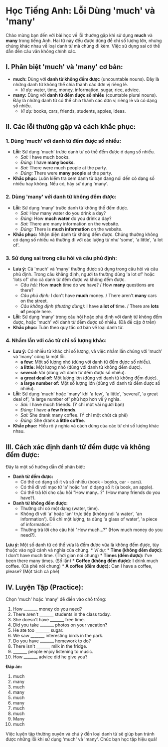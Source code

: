 # Học Tiếng Anh: Lỗi Dùng 'much' và 'many'

Chào mừng bạn đến với bài học về lỗi thường gặp khi sử dụng **much** và **many** trong tiếng Anh. Hai từ này đều được dùng để chỉ số lượng lớn, nhưng chúng khác nhau về loại danh từ mà chúng đi kèm. Việc sử dụng sai có thể dẫn đến câu văn không chính xác.

## I. Phân biệt 'much' và 'many' cơ bản:

* **much:** Dùng với **danh từ không đếm được** (uncountable nouns). Đây là những danh từ không thể chia thành các đơn vị riêng lẻ.
    * *Ví dụ:* water, time, money, information, sugar, rice, advice.
* **many:** Dùng với **danh từ đếm được số nhiều** (countable plural nouns). Đây là những danh từ có thể chia thành các đơn vị riêng lẻ và có dạng số nhiều.
    * *Ví dụ:* books, cars, friends, students, apples, ideas.

## II. Các lỗi thường gặp và cách khắc phục:

### 1. Dùng 'much' với danh từ đếm được số nhiều:

* **Lỗi:** Sử dụng 'much' trước danh từ có thể đếm được ở dạng số nhiều.
    * *Sai:* I have much books.
    * *Đúng:* I have **many books**.
    * *Sai:* There were much people at the party.
    * *Đúng:* There were **many people** at the party.
* **Khắc phục:** Luôn kiểm tra xem danh từ bạn đang nói đến có dạng số nhiều hay không. Nếu có, hãy sử dụng 'many'.

### 2. Dùng 'many' với danh từ không đếm được:

* **Lỗi:** Sử dụng 'many' trước danh từ không thể đếm được.
    * *Sai:* How many water do you drink a day?
    * *Đúng:* How **much water** do you drink a day?
    * *Sai:* There are many information on the website.
    * *Đúng:* There is **much information** on the website.
* **Khắc phục:** Nhận diện danh từ không đếm được. Chúng thường không có dạng số nhiều và thường đi với các lượng từ như 'some', 'a little', 'a lot of'.

### 3. Sử dụng sai trong câu hỏi và câu phủ định:

* **Lưu ý:** Cả 'much' và 'many' thường được sử dụng trong câu hỏi và câu phủ định. Trong câu khẳng định, người ta thường dùng 'a lot of' hoặc 'lots of' cho cả danh từ đếm được và không đếm được.
    * *Câu hỏi:* How **much** time do we have? / How **many** questions are there?
    * *Câu phủ định:* I don't have **much** money. / There aren't **many** cars on the street.
    * *Câu khẳng định (thường dùng):* I have **a lot of** time. / There are **lots of** people here.
* **Lỗi:** Sử dụng 'many' trong câu hỏi hoặc phủ định với danh từ không đếm được, hoặc 'much' với danh từ đếm được số nhiều. (Đã đề cập ở trên)
* **Khắc phục:** Tuân theo quy tắc cơ bản về loại danh từ.

### 4. Nhầm lẫn với các từ chỉ số lượng khác:

* **Lưu ý:** Có nhiều từ khác chỉ số lượng, và việc nhầm lẫn chúng với 'much' và 'many' cũng là một lỗi.
    * **a few:** Một số lượng nhỏ (dùng với danh từ đếm được số nhiều).
    * **a little:** Một lượng nhỏ (dùng với danh từ không đếm được).
    * **several:** Vài (dùng với danh từ đếm được số nhiều).
    * **a great deal of:** Một lượng lớn (dùng với danh từ không đếm được).
    * **a large number of:** Một số lượng lớn (dùng với danh từ đếm được số nhiều).
* **Lỗi:** Sử dụng 'much' hoặc 'many' khi 'a few', 'a little', 'several', 'a great deal of', 'a large number of' phù hợp hơn về ý nghĩa.
    * *Sai:* I have much friends. (Ý chỉ một vài người bạn)
    * *Đúng:* I have **a few friends**.
    * *Sai:* She drank many coffee. (Ý chỉ một chút cà phê)
    * *Đúng:* She drank **a little coffee**.
* **Khắc phục:** Hiểu rõ ý nghĩa và cách dùng của các từ chỉ số lượng khác nhau.

## III. Cách xác định danh từ đếm được và không đếm được:

Đây là một số hướng dẫn để phân biệt:

* **Danh từ đếm được:**
    * Có thể có dạng số ít và số nhiều (book - books, car - cars).
    * Có thể đi với mạo từ 'a' hoặc 'an' ở dạng số ít (a book, an apple).
    * Có thể trả lời cho câu hỏi "How many...?" (How many friends do you have?).
* **Danh từ không đếm được:**
    * Thường chỉ có một dạng (water, time).
    * Không đi với 'a' hoặc 'an' trực tiếp (không nói 'a water', 'an information'). Để chỉ một lượng, ta dùng 'a glass of water', 'a piece of information'.
    * Thường trả lời cho câu hỏi "How much...?" (How much money do you need?).

**Lưu ý:** Một số danh từ có thể vừa là đếm được vừa là không đếm được, tùy thuộc vào ngữ cảnh và nghĩa của chúng.
    * *Ví dụ:*
        * **Time (không đếm được):** I don't have much time. (Thời gian nói chung)
        * **Times (đếm được):** I've been there many times. (Số lần)
        * **Coffee (không đếm được):** I drink much coffee. (Cà phê nói chung)
        * **A coffee (đếm được):** Can I have a coffee, please? (Một tách cà phê)

## IV. Luyện Tập (Practice):

Chọn 'much' hoặc 'many' để điền vào chỗ trống:

1.  How _______ money do you need?
2.  There aren't _______ students in the class today.
3.  She doesn't have _______ free time.
4.  Did you take _______ photos on your vacation?
5.  He ate too _______ sugar.
6.  We saw _______ interesting birds in the park.
7.  Do you have _______ homework to do?
8.  There isn't _______ milk in the fridge.
9.  _______ people enjoy listening to music.
10. How _______ advice did he give you?

**Đáp án:**

1.  much
2.  many
3.  much
4.  many
5.  much
6.  many
7.  much
8.  much
9.  Many
10. much

Việc luyện tập thường xuyên và chú ý đến loại danh từ sẽ giúp bạn tránh được những lỗi khi sử dụng 'much' và 'many'. Chúc bạn học tập hiệu quả!